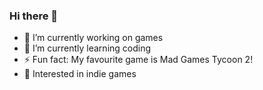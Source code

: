 ### Hi there 👋

- 🔭 I’m currently working on games
- 🌱 I’m currently learning coding
- ⚡ Fun fact: My favourite game is Mad Games Tycoon 2!
- 🌟 Interested in indie games

